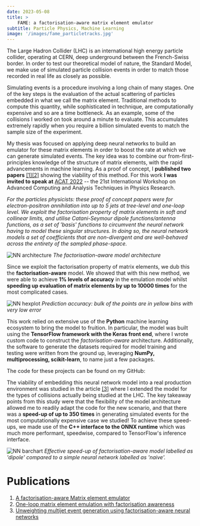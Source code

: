 ```yaml
---
date: 2023-05-08
title: >
    FAME: a factorisation-aware matrix element emulator
subtitle: Particle Physics, Machine Learning
image: '/images/fame_particletracks.jpg'
---
```

The Large Hadron Collider (LHC) is an international high energy particle collider, operating
at CERN, deep underground between the French-Swiss border.
In order to test our theoretical model of nature, the Standard Model, we make use of simulated
particle collision events in order to match those recorded in real life as closely as possible.

Simulating events is a procedure involving a long chain of many stages. One of the key steps
is the evaluation of the actual scattering of particles embedded in what we call the matrix element.
Traditional methods to compute this quantity, while sophisticated in technique, are
computationally expensive and so are a time bottleneck. As an example, some of the collisions I worked on took around a minute to evaluate. This accumulates extremely rapidly when you require a billion simulated events to match the sample size of the experiment.

My thesis was focused on applying deep neural networks to build an emulator for these matrix elements in order to boost the rate at which we can generate simulated events. The key idea was to combine our from-first-principles knowledge of the structure of matrix elements, with the rapid advancements in machine learning. As a proof of concept, I <strong>published two papers</strong> <a href="https://arxiv.org/abs/2107.06625" target="_blank" rel="noopener noreferrer">[1]</a><a href="https://arxiv.org/abs/2302.04005" target="_blank" rel="noopener noreferrer">[2]</a> showing the viability of this method. For this work <strong>I was invited to speak at</strong> <a href="https://indico.cern.ch/event/1106990/contributions/4997201/" target="_blank" rel="noopener noreferrer">ACAT 2022</a> -- the 21st International Workshop on Advanced Computing and Analysis Techniques in Physics Research.

<em>
    For the particles physicists: these proof of concept papers were for electron-positron annihilation into up to 5 jets at tree-level and one-loop level. We exploit the factorisation property of matrix elements in soft and collinear limits, and utilise Catani-Seymour dipole functions/antenna functions, as a set of 'basis' functions to circumvent the neural network having to model these singular structures. In doing so, the neural network models a set of coefficients that are non-divergent and are well-behaved across the entirety of the sampled phase-space.
</em>

![NN architecture](/images/fame_nn.png)
*The factorisation-aware model architecture*

Since we exploit the factorisation property of matrix elements, we dub this the <strong>factorisation-aware</strong> model.
We showed that with this new method, we were able to achieve <strong>1% levels of accuracy</strong> in the emulation model whilst <strong>speeding up evaluation of matrix elements by up to 10000 times</strong> for the most complicated cases.

![NN hexplot](/images/fame_hexplot.png)
*Prediction accuracy: bulk of the points are in yellow bins with very low error*

This work relied on extensive use of the <strong>Python</strong> machine learning ecosystem to bring the model to fruition. In particular, the model was built using the <strong>TensorFlow framework with the Keras front end</strong>, where I wrote custom code to construct the <em>factorisation-aware</em> architecture. Additionally, the software to generate the datasets required for model training and testing were written from the ground up, leveraging <strong>NumPy, multiprocessing, scikit-learn</strong>, to name just a few packages.

The code for these projects can be found on my GitHub:
<div class="github-card" data-github="htruong0/fame_antenna" data-width="768" data-height="" data-theme="default"></div>
<script src="//cdn.jsdelivr.net/github-cards/latest/widget.js"></script>

The viability of embedding this neural network model into a real production environment was studied in the article <a href="https://arxiv.org/abs/2301.13562" target="_blank" rel="noopener noreferrer">[3]</a> where I extended the model for the types of collisions actually being studied at the LHC. The key takeaway points from this study were that the flexibility of the model architecture allowed me to readily adapt the code for the new scenario, and that there was a <strong>speed-up of up to 350 times</strong> in generating simulated events for the most computationally expensive case we studied!
To achieve these speed-ups, we made use of the <strong>C++ interface to the ONNX runtime</strong> which was much more performant, speedwise, compared to TensorFlow's inference interface.

![NN barchart](/images/fame_pp_bars.png)
*Effective speed-up of factorisation-aware model labelled as 'dipole' compared to a simple neural network labelled as 'naive'.*

# Publications
1. <a href="https://arxiv.org/abs/2107.06625" target="_blank" rel="noopener noreferrer">A factorisation-aware Matrix element emulator</a>
2. <a href="https://arxiv.org/abs/2302.04005" target="_blank" rel="noopener noreferrer">One-loop matrix element emulation with factorisation awareness</a>
3. <a href="https://arxiv.org/abs/2301.13562" target="_blank" rel="noopener noreferrer">Unweighting multijet event generation using factorisation-aware neural networks</a>
